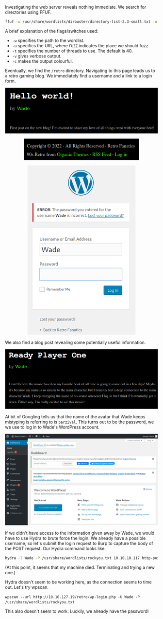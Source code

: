 Investigating the web server reveals nothing immediate. We search for directories using FFUF.

```bash
ffuf -w /usr/share/wordlists/dirbuster/directory-list-2.3-small.txt -u http://10.10.18.117/FUZZ -c -t 100 -v
```

A brief explanation of the flags/switches used:
- `-w` specifies the path to the wordlist.
- `-u` specifics the URL, where `FUZZ` indicates the place we should fuzz.
- `-t` specifies the number of threads to use. The default is 40.
- `-v` gives verbose output.
- `-c` makes the output colourful.

Eventually, we find the `/retro` directory. Navigating to this page leads us to a retro gaming blog. We immediately find a username and a link to a login form.

<center>

![255ae2347532f8812a96a306e85abd34.png](/Retro/_resources/255ae2347532f8812a96a306e85abd34-1.png)

![4fabd57edbd6ee6aa7dc61e507b6ad34.png](/Retro/_resources/4fabd57edbd6ee6aa7dc61e507b6ad34-1.png)

![5c85610d77a5eb7ee447edf631030b53.png](/Retro/_resources/5c85610d77a5eb7ee447edf631030b53-1.png)

</center>

We also find a blog post revealing some potentially useful information.

<center>

![93d50d680dfdfbd493a3f64db5ffc33e.png](/Retro/_resources/93d50d680dfdfbd493a3f64db5ffc33e-1.png)

</center>

At bit of Googling tells us that the name of the avatar that Wade keeps mistyping is referring to is `parzival`.  This turns out to be the password, we we use to log in to Wade's WordPress account.

<center>

![9907cd4592502321e25444748f8c1952.png](/Retro/_resources/9907cd4592502321e25444748f8c1952-1.png)

</center>

If we didn't have access to the information given away by Wade, we would have to use Hydra to brute force the login. We already have a possible username, so let's submit the login request to Burp to capture the body of the POST request. Our Hydra command looks like:

```bash
hydra -l Wade -P /usr/share/wordlists/rockyou.txt 10.10.18.117 http-post-form "/retro/wp-login.php:log=^USER^&pwd=^PASS^:The password you entered" -v
```

(At this point, it seems that my machine died. Terminating and trying a new one.)

Hydra doesn't seem to be working here, as the connection seems to time out. Let's try wpscan.

`wpscan --url http://10.10.127.19/retro/wp-login.php -U Wade -P /usr/share/wordlists/rockyou.txt
`

This also doesn't seem to work. Luckily, we already have the password!